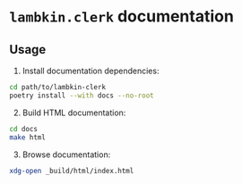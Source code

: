 # `lambkin.clerk` documentation

## Usage

1. Install documentation dependencies:

  ``` sh
  cd path/to/lambkin-clerk
  poetry install --with docs --no-root
  ```

2. Build HTML documentation:

  ```sh
  cd docs
  make html
  ```

3. Browse documentation:

  ```sh
  xdg-open _build/html/index.html
  ```
